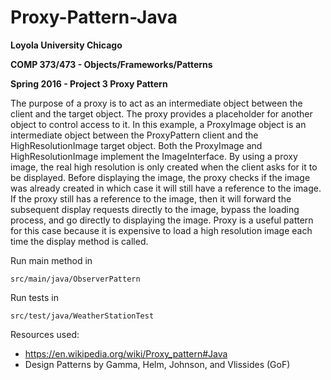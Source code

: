 # Proxy-Pattern-Java

**Loyola University Chicago**

**COMP 373/473 - Objects/Frameworks/Patterns**

**Spring 2016 - Project 3 Proxy Pattern**

The purpose of a proxy is to act as an intermediate object between the client and the
target object. The proxy provides a placeholder for another object to control access
to it. In this example, a ProxyImage object is an intermediate object between
the ProxyPattern client and the HighResolutionImage target object. Both the ProxyImage
and HighResolutionImage implement the ImageInterface. By using a proxy image, the real
high resolution is only created when the client asks for it to be displayed. Before
displaying the image, the proxy checks if the image was already created in which case
it will still have a reference to the image. If the proxy still has a reference to the
image, then it will forward the subsequent display requests directly to the image,
bypass the loading process, and go directly to displaying the image. Proxy is a useful
pattern for this case because it is expensive to load a high resolution image each time
the display method is called.

Run main method in

    src/main/java/ObserverPattern

Run tests in

    src/test/java/WeatherStationTest

Resources used:
- https://en.wikipedia.org/wiki/Proxy_pattern#Java
- Design Patterns by Gamma, Helm, Johnson, and Vlissides (GoF)
